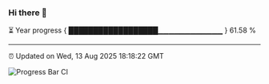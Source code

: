### Hi there 👋

⏳ Year progress { ██████████████████▁▁▁▁▁▁▁▁▁▁▁▁ } 61.58 %

---

⏰ Updated on Wed, 13 Aug 2025 18:18:22 GMT

![Progress Bar CI](https://github.com/code-lakshay/GitHub-Actions-Demo/workflows/Progress%20Bar%20CI/badge.svg)

